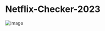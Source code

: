 # Netflix-Checker-2023

![image](https://user-images.githubusercontent.com/112959633/213368643-c4c40f3e-f616-4e56-b435-ac86670d83fa.png)

